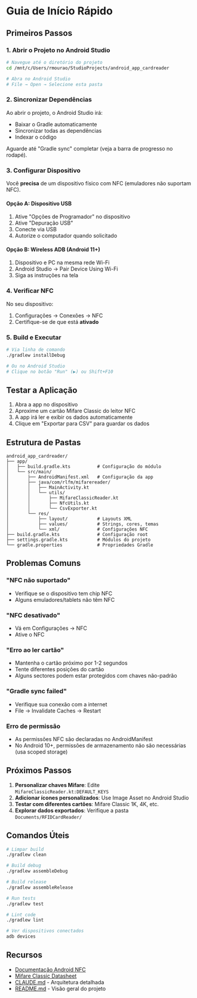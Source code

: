# Guia de Início Rápido

## Primeiros Passos

### 1. Abrir o Projeto no Android Studio

```bash
# Navegue até o diretório do projeto
cd /mnt/c/Users/rmourao/StudioProjects/android_app_cardreader

# Abra no Android Studio
# File → Open → Selecione esta pasta
```

### 2. Sincronizar Dependências

Ao abrir o projeto, o Android Studio irá:
- Baixar o Gradle automaticamente
- Sincronizar todas as dependências
- Indexar o código

Aguarde até "Gradle sync" completar (veja a barra de progresso no rodapé).

### 3. Configurar Dispositivo

Você **precisa** de um dispositivo físico com NFC (emuladores não suportam NFC).

#### Opção A: Dispositivo USB
1. Ative "Opções de Programador" no dispositivo
2. Ative "Depuração USB"
3. Conecte via USB
4. Autorize o computador quando solicitado

#### Opção B: Wireless ADB (Android 11+)
1. Dispositivo e PC na mesma rede Wi-Fi
2. Android Studio → Pair Device Using Wi-Fi
3. Siga as instruções na tela

### 4. Verificar NFC

No seu dispositivo:
1. Configurações → Conexões → NFC
2. Certifique-se de que está **ativado**

### 5. Build e Executar

```bash
# Via linha de comando
./gradlew installDebug

# Ou no Android Studio
# Clique no botão "Run" (▶️) ou Shift+F10
```

## Testar a Aplicação

1. Abra a app no dispositivo
2. Aproxime um cartão Mifare Classic do leitor NFC
3. A app irá ler e exibir os dados automaticamente
4. Clique em "Exportar para CSV" para guardar os dados

## Estrutura de Pastas

```
android_app_cardreader/
├── app/
│   ├── build.gradle.kts          # Configuração do módulo
│   └── src/main/
│       ├── AndroidManifest.xml   # Configuração da app
│       ├── java/com/rlfm/mifarereader/
│       │   ├── MainActivity.kt
│       │   └── utils/
│       │       ├── MifareClassicReader.kt
│       │       ├── NfcUtils.kt
│       │       └── CsvExporter.kt
│       └── res/
│           ├── layout/           # Layouts XML
│           ├── values/           # Strings, cores, temas
│           └── xml/              # Configurações NFC
├── build.gradle.kts              # Configuração root
├── settings.gradle.kts           # Módulos do projeto
└── gradle.properties             # Propriedades Gradle
```

## Problemas Comuns

### "NFC não suportado"
- Verifique se o dispositivo tem chip NFC
- Alguns emuladores/tablets não têm NFC

### "NFC desativado"
- Vá em Configurações → NFC
- Ative o NFC

### "Erro ao ler cartão"
- Mantenha o cartão próximo por 1-2 segundos
- Tente diferentes posições do cartão
- Alguns sectores podem estar protegidos com chaves não-padrão

### "Gradle sync failed"
- Verifique sua conexão com a internet
- File → Invalidate Caches → Restart

### Erro de permissão
- As permissões NFC são declaradas no AndroidManifest
- No Android 10+, permissões de armazenamento não são necessárias (usa scoped storage)

## Próximos Passos

1. **Personalizar chaves Mifare**: Edite `MifareClassicReader.kt:DEFAULT_KEYS`
2. **Adicionar ícones personalizados**: Use Image Asset no Android Studio
3. **Testar com diferentes cartões**: Mifare Classic 1K, 4K, etc.
4. **Explorar dados exportados**: Verifique a pasta `Documents/RFIDCardReader/`

## Comandos Úteis

```bash
# Limpar build
./gradlew clean

# Build debug
./gradlew assembleDebug

# Build release
./gradlew assembleRelease

# Run tests
./gradlew test

# Lint code
./gradlew lint

# Ver dispositivos conectados
adb devices
```

## Recursos

- [Documentação Android NFC](https://developer.android.com/guide/topics/connectivity/nfc)
- [Mifare Classic Datasheet](https://www.nxp.com/docs/en/data-sheet/MF1S50YYX_V1.pdf)
- [CLAUDE.md](CLAUDE.md) - Arquitetura detalhada
- [README.md](README.md) - Visão geral do projeto
